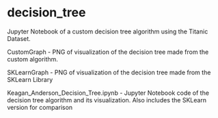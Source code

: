 # decision_tree
Jupyter Notebook of a custom decision tree algorithm using the Titanic Dataset.

CustomGraph - PNG of visualization of the decision tree made from the custom algorithm.

SKLearnGraph - PNG of visualization of the decision tree made from the SKLearn Library

Keagan_Anderson_Decision_Tree.ipynb - Jupyter Notebook code of the decision tree algorithm and its visualization. Also includes the SKLearn version for comparison

